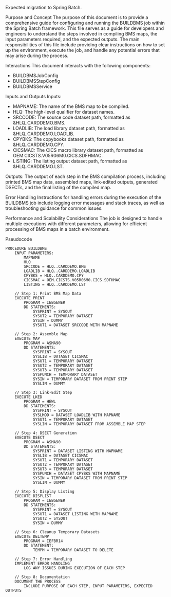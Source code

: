 Expected migration to Spring Batch.

Purpose and Concept
The purpose of this document is to provide a comprehensive guide for configuring and running the BUILDBMS job within the Spring Batch framework. This file serves as a guide for developers and engineers to understand the steps involved in compiling BMS maps, the input parameters required, and the expected outputs. The main responsibilities of this file include providing clear instructions on how to set up the environment, execute the job, and handle any potential errors that may arise during the process.

Interactions
This document interacts with the following components:
- BUILDBMSJobConfig
- BUILDBMSStepConfig
- BUILDBMSService

Inputs and Outputs
Inputs:
- MAPNAME: The name of the BMS map to be compiled.
- HLQ: The high-level qualifier for dataset names.
- SRCCODE: The source code dataset path, formatted as &HLQ..CARDDEMO.BMS.
- LOADLIB: The load library dataset path, formatted as &HLQ..CARDDEMO.LOADLIB.
- CPYBKS: The copybooks dataset path, formatted as &HLQ..CARDDEMO.CPY.
- CICSMAC: The CICS macro library dataset path, formatted as OEM.CICSTS.V05R06M0.CICS.SDFHMAC.
- LISTING: The listing output dataset path, formatted as &HLQ..CARDDEMO.LST.

Outputs:
The output of each step in the BMS compilation process, including printed BMS map data, assembled maps, link-edited outputs, generated DSECTs, and the final listing of the compiled map.

Error Handling
Instructions for handling errors during the execution of the BUILDBMS job include logging error messages and stack traces, as well as troubleshooting guidance for common issues.

Performance and Scalability Considerations
The job is designed to handle multiple executions with different parameters, allowing for efficient processing of BMS maps in a batch environment.

Pseudocode
```
PROCEDURE BUILDBMS
    INPUT PARAMETERS:
        MAPNAME
        HLQ
        SRCCODE = HLQ..CARDDEMO.BMS
        LOADLIB = HLQ..CARDDEMO.LOADLIB
        CPYBKS = HLQ..CARDDEMO.CPY
        CICSMAC = OEM.CICSTS.V05R06M0.CICS.SDFHMAC
        LISTING = HLQ..CARDDEMO.LST

    // Step 1: Print BMS Map Data
    EXECUTE PRINT
        PROGRAM = IEBGENER
        DD STATEMENTS:
            SYSPRINT = SYSOUT
            SYSUT2 = TEMPORARY DATASET
            SYSIN = DUMMY
            SYSUT1 = DATASET SRCCODE WITH MAPNAME

    // Step 2: Assemble Map
    EXECUTE MAP
        PROGRAM = ASMA90
        DD STATEMENTS:
            SYSPRINT = SYSOUT
            SYSLIB = DATASET CICSMAC
            SYSUT1 = TEMPORARY DATASET
            SYSUT2 = TEMPORARY DATASET
            SYSUT3 = TEMPORARY DATASET
            SYSPUNCH = TEMPORARY DATASET
            SYSIN = TEMPORARY DATASET FROM PRINT STEP
            SYSLIN = DUMMY

    // Step 3: Link-Edit Step
    EXECUTE LKED
        PROGRAM = HEWL
        DD STATEMENTS:
            SYSPRINT = SYSOUT
            SYSLMOD = DATASET LOADLIB WITH MAPNAME
            SYSUT1 = TEMPORARY DATASET
            SYSLIN = TEMPORARY DATASET FROM ASSEMBLE MAP STEP

    // Step 4: DSECT Generation
    EXECUTE DSECT
        PROGRAM = ASMA90
        DD STATEMENTS:
            SYSPRINT = DATASET LISTING WITH MAPNAME
            SYSLIB = DATASET CICSMAC
            SYSUT1 = TEMPORARY DATASET
            SYSUT2 = TEMPORARY DATASET
            SYSUT3 = TEMPORARY DATASET
            SYSPUNCH = DATASET CPYBKS WITH MAPNAME
            SYSIN = TEMPORARY DATASET FROM PRINT STEP
            SYSLIN = DUMMY

    // Step 5: Display Listing
    EXECUTE DISPLIST
        PROGRAM = IEBGENER
        DD STATEMENTS:
            SYSPRINT = SYSOUT
            SYSUT1 = DATASET LISTING WITH MAPNAME
            SYSUT2 = SYSOUT
            SYSIN = DUMMY

    // Step 6: Cleanup Temporary Datasets
    EXECUTE DELTEMP
        PROGRAM = IEFBR14
        DD STATEMENT:
            TEMPM = TEMPORARY DATASET TO DELETE

    // Step 7: Error Handling
    IMPLEMENT ERROR HANDLING
        LOG ANY ISSUES DURING EXECUTION OF EACH STEP

    // Step 8: Documentation
    DOCUMENT THE PROCESS
        INCLUDE PURPOSE OF EACH STEP, INPUT PARAMETERS, EXPECTED OUTPUTS